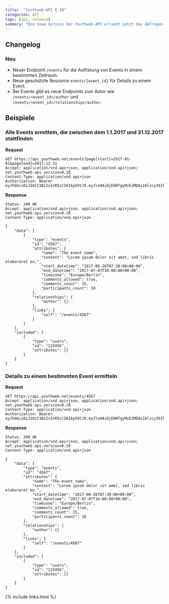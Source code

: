 ```yaml
---
title:  "Youthweb-API 0.10"
categories: API
tags: [api, release]
summary: "Die neue Version der Youthweb-API erlaubt jetzt das Abfragen von Events."
---
```

## Changelog

### Neu

- Neuer Endpoint `/events` für die Auflistung von Events in einem bestimmten Zeitraum.
- Neue geschützte Resource `events/{event_id}` für Details zu einem Event.
- Bei Events gibt es neue Endpoints zum Autor wie `/events/<event_id>/author` und `/events/<event_id>/relationships/author`.

## Beispiele

### Alle Events ermitteln, die zwischen dem 1.1.2017 und 31.12.2017 stattfinden

**Request**

```
GET https://api.youthweb.net/events?page[start]=2017-01-01&page[end]=2017-12-31
Accept: application/vnd.api+json, application/vnd.api+json; net.youthweb.api.version=0.10
Content-Type: application/vnd.api+json
Authorization: Bearer eyJhbGciOiJIUzI1NiIsInR5cCI6IkpXVCJ9.eyJleHAiOjE0NTgyMzE2MDAsImlzcyI6IkpOdlBnY3ROcEg1Y0s2UmMifQ.BOn0XFDDYa5iBHJb636A0C0m4sU5NO8SA_CPOVHoWNs
```

**Response**

```
Status: 200 OK
Accept: application/vnd.api+json, application/vnd.api+json; net.youthweb.api.version=0.10
Content-Type: application/vnd.api+json

{
    "data": [
        {
            "type": "events",
            "id": "4567",
            "attributes": {
                "name": "The event name",
                "content": "Lorem ipsum dolor sit amet, sed libris elaboraret eu.",
                "start_datetime": "2017-06-26T07:30:00+00:00",
                "end_datetime": "2017-07-07T16:00:00+00:00",
                "timezone": "Europe/Berlin",
                "comments_allowed": true,
                "comments_count": 15,
                "participants_count": 10
            },
            "relationships": {
                "author": {}
            },
            "links": {
                "self": "/events/4567"
            }
        }
    ],
    "included": [
        {
            "type": "users",
            "id": "123456",
            "attributes": {}
        }
    ]
}
```

### Details zu einem bestimmten Event ermitteln

**Request**

```
GET https://api.youthweb.net/events/4567
Accept: application/vnd.api+json, application/vnd.api+json; net.youthweb.api.version=0.10
Content-Type: application/vnd.api+json
Authorization: Bearer eyJhbGciOiJIUzI1NiIsInR5cCI6IkpXVCJ9.eyJleHAiOjE0NTgyMzE2MDAsImlzcyI6IkpOdlBnY3ROcEg1Y0s2UmMifQ.BOn0XFDDYa5iBHJb636A0C0m4sU5NO8SA_CPOVHoWNs
```

**Response**

```
Status: 200 OK
Accept: application/vnd.api+json, application/vnd.api+json; net.youthweb.api.version=0.10
Content-Type: application/vnd.api+json

{
    "data": {
        "type": "events",
        "id": "4567",
        "attributes": {
            "name": "The event name",
            "content": "Lorem ipsum dolor sit amet, sed libris elaboraret eu.",
            "start_datetime": "2017-06-26T07:30:00+00:00",
            "end_datetime": "2017-07-07T16:00:00+00:00",
            "timezone": "Europe/Berlin",
            "comments_allowed": true,
            "comments_count": 15,
            "participants_count": 10
        },
        "relationships": {
            "author": {}
        },
        "links": {
            "self": "/events/4567"
        }
    },
    "included": [
        {
            "type": "users",
            "id": "123456",
            "attributes": {}
        }
    ]
}
```

{% include links.html %}
